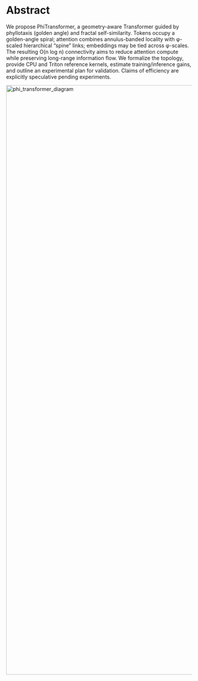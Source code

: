 <h1>Abstract</h1>

We propose PhiTransformer, a geometry-aware Transformer guided by phyllotaxis (golden
angle) and fractal self-similarity. Tokens occupy a golden-angle spiral; attention combines
annulus-banded locality with φ-scaled hierarchical “spine” links; embeddings may be tied
across φ-scales. The resulting O(n log n) connectivity aims to reduce attention compute
while preserving long-range information flow. We formalize the topology, provide CPU and
Triton reference kernels, estimate training/inference gains, and outline an experimental
plan for validation. Claims of efficiency are explicitly speculative pending experiments.

<img width="1518" height="1597" alt="phi_transformer_diagram" src="https://github.com/user-attachments/assets/9738dbaa-6f40-4869-80f4-3eac8d21e2eb" />
